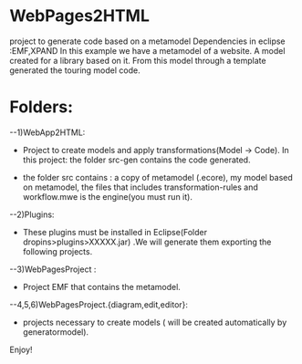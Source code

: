 WebPages2HTML
=============



project to  generate code based on a metamodel 
Dependencies in eclipse :EMF,XPAND
In this example we have a metamodel of a website. A model created for a library based on it. From this model through a template generated the touring model code.

Folders: 
=============


  --1)WebApp2HTML:
  - Project to create models and apply transformations(Model -> Code). In this project: 
    the folder src-gen contains the code generated. 

  - the folder src contains : a copy of metamodel (.ecore), my model based on metamodel, the files that includes                                        transformation-rules and workflow.mwe is the engine(you must run it).
    

--2)Plugins:
 - These plugins must be installed in Eclipse(Folder dropins>plugins>XXXXX.jar) .We will generate them exporting the
  following projects.

--3)WebPagesProject :
- Project EMF that contains the metamodel. 

--4,5,6)WebPagesProject.{diagram,edit,editor}: 
 - projects necessary to create models ( will be created automatically by
                                          generatormodel). 


Enjoy!
